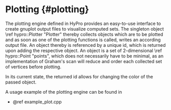 Plotting {#plotting}
===========

The plotting engine defined in HyPro provides an easy-to-use interface to create gnuplot output files to visualize
computed sets. The singleton object \ref hypro::Plotter<Number> "Plotter" thereby collects objects which are to be
plotted and as soon as one of the plotting functions is called, writes an according output file. An object thereby is
referenced by a unique id, which is returned upon adding the respective object. An object is a set of 2-dimensional \ref
hypro::Point<Number> "points", which does not necessarily have to be minimal, as an implementation of Graham's scan will
reduce and order each collected set of vertices before plotting.

In its current state, the returned id allows for changing the color of the passed object.

A usage example of the plotting engine can be found in

- @ref example_plot.cpp
